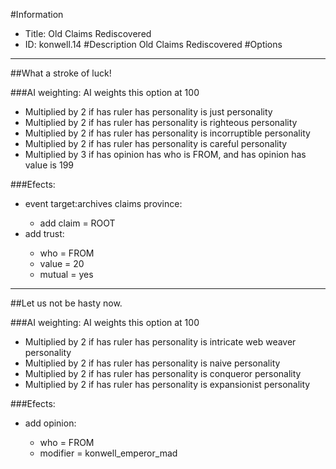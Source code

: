 #Information
 - Title: Old Claims Rediscovered
 - ID: konwell.14
#Description
Old Claims Rediscovered
#Options

___
##What a stroke of luck!

###AI weighting:
AI weights this option at 100
 - Multiplied by 2 if has ruler has personality is just personality
 - Multiplied by 2 if has ruler has personality is righteous personality
 - Multiplied by 2 if has ruler has personality is incorruptible personality
 - Multiplied by 2 if has ruler has personality is careful personality
 - Multiplied by 3 if has opinion has who is FROM, and has opinion has value is 199


###Efects:<ul><li>event target:archives claims province:</li><ul><li>add claim = ROOT</li></ul><li>add trust:</li><ul><li>who = FROM</li><li>value = 20</li><li>mutual = yes</li></ul></ul>

___
##Let us not be hasty now.

###AI weighting:
AI weights this option at 100
 - Multiplied by 2 if has ruler has personality is intricate web weaver personality
 - Multiplied by 2 if has ruler has personality is naive personality
 - Multiplied by 2 if has ruler has personality is conqueror personality
 - Multiplied by 2 if has ruler has personality is expansionist personality


###Efects:<ul><li>add opinion:</li><ul><li>who = FROM</li><li>modifier = konwell_emperor_mad</li></ul></ul>
